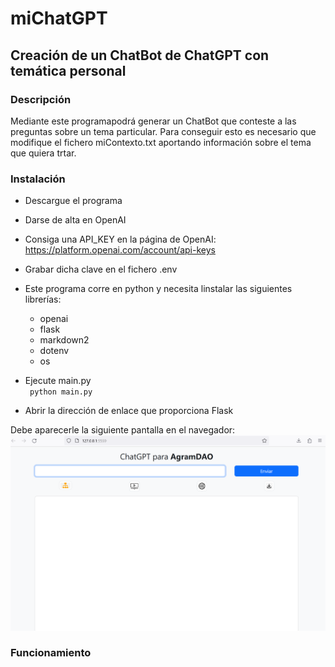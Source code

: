 # miChatGPT

## Creación de un ChatBot de ChatGPT con temática personal  

### Descripción

Mediante este programapodrá generar un ChatBot que conteste a las preguntas sobre un tema particular. 
Para conseguir esto es necesario que modifique el fichero miContexto.txt aportando información sobre el tema 
que quiera trtar.

### Instalación

* Descargue el programa
* Darse de alta en OpenAI
* Consiga una API_KEY en la página de OpenAI: https://platform.openai.com/account/api-keys
* Grabar dicha clave en el fichero .env 

* Este programa corre en python y necesita linstalar las siguientes librerías:
    * openai
    * flask
    * markdown2
    * dotenv
    * os

* Ejecute main.py  
<code> python main.py </code> 

* Abrir la dirección de enlace que proporciona Flask


Debe aparecerle la siguiente pantalla en el navegador:
![Pantalla principal de miChatGPT](https://github.com/b2p5/miChatGPT/blob/master/static/images/PantallaChatAgramDAO.png)


### Funcionamiento


